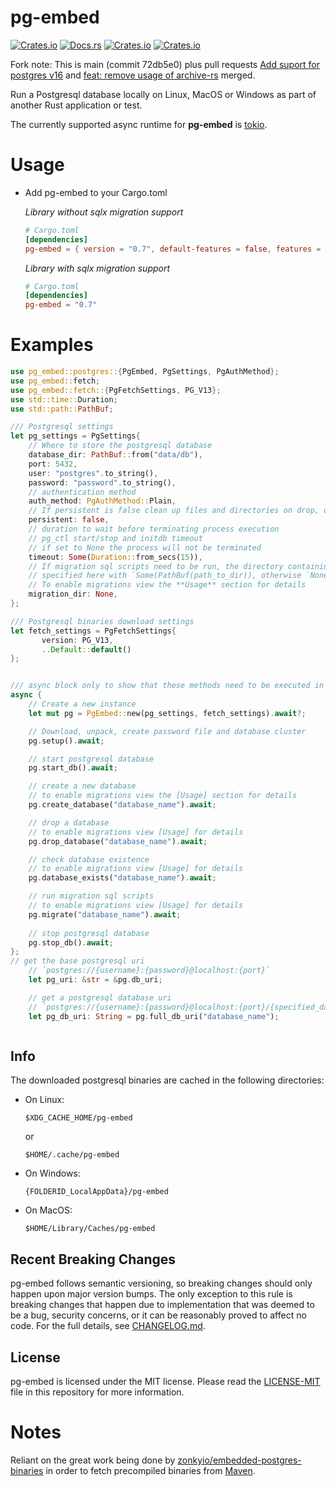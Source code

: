# pg-embed

[![Crates.io](https://img.shields.io/crates/v/pg-embed)](http://crates.io/crates/pg-embed)
[![Docs.rs](https://docs.rs/pg-embed/badge.svg)](https://docs.rs/pg-embed)
[![Crates.io](https://img.shields.io/crates/d/pg-embed)](http://crates.io/crates/pg-embed)
[![Crates.io](https://img.shields.io/crates/l/pg-embed)](https://github.com/faokunega/pg-embed/blob/master/LICENSE)

Fork note: This is main (commit 72db5e0) plus pull requests [Add suport for postgres v16](https://github.com/faokunega/pg-embed/pull/34) and [feat: remove usage of archive-rs](https://github.com/faokunega/pg-embed/pull/29) merged.

Run a Postgresql database locally on Linux, MacOS or Windows as part of another Rust application or test.

The currently supported async runtime for **pg-embed** is [tokio](https://crates.io/crates/tokio).

# Usage

- Add pg-embed to your Cargo.toml

  *Library without sqlx migration support*

     ```toml
     # Cargo.toml
     [dependencies]
     pg-embed = { version = "0.7", default-features = false, features = ["rt_tokio"] }
     ```

  *Library with sqlx migration support*

     ```toml
     # Cargo.toml
     [dependencies]
     pg-embed = "0.7"
     ```


# Examples

 ```rust
 use pg_embed::postgres::{PgEmbed, PgSettings, PgAuthMethod};
 use pg_embed::fetch;
 use pg_embed::fetch::{PgFetchSettings, PG_V13};
 use std::time::Duration;
 use std::path::PathBuf;

 /// Postgresql settings
 let pg_settings = PgSettings{
     // Where to store the postgresql database
     database_dir: PathBuf::from("data/db"),
     port: 5432,
     user: "postgres".to_string(),
     password: "password".to_string(),
     // authentication method
     auth_method: PgAuthMethod::Plain,
     // If persistent is false clean up files and directories on drop, otherwise keep them
     persistent: false,
     // duration to wait before terminating process execution
     // pg_ctl start/stop and initdb timeout
     // if set to None the process will not be terminated
     timeout: Some(Duration::from_secs(15)),
     // If migration sql scripts need to be run, the directory containing those scripts can be
     // specified here with `Some(PathBuf(path_to_dir)), otherwise `None` to run no migrations.
     // To enable migrations view the **Usage** section for details
     migration_dir: None,
 };

 /// Postgresql binaries download settings
 let fetch_settings = PgFetchSettings{
        version: PG_V13,
        ..Default::default()
 };


 /// async block only to show that these methods need to be executed in an async context
 async { 
     // Create a new instance
     let mut pg = PgEmbed::new(pg_settings, fetch_settings).await?;

     // Download, unpack, create password file and database cluster
     pg.setup().await;

     // start postgresql database
     pg.start_db().await;

     // create a new database
     // to enable migrations view the [Usage] section for details
     pg.create_database("database_name").await;

     // drop a database
     // to enable migrations view [Usage] for details
     pg.drop_database("database_name").await;

     // check database existence
     // to enable migrations view [Usage] for details
     pg.database_exists("database_name").await;

     // run migration sql scripts
     // to enable migrations view [Usage] for details
     pg.migrate("database_name").await;
     
     // stop postgresql database
     pg.stop_db().await;
};
// get the base postgresql uri
     // `postgres://{username}:{password}@localhost:{port}`
     let pg_uri: &str = &pg.db_uri;

     // get a postgresql database uri
     // `postgres://{username}:{password}@localhost:{port}/{specified_database_name}`
     let pg_db_uri: String = pg.full_db_uri("database_name");



 ```
## Info

The downloaded postgresql binaries are cached in the following directories:

   - On Linux:

     `$XDG_CACHE_HOME/pg-embed`

     or

     `$HOME/.cache/pg-embed`
   - On Windows:

     `{FOLDERID_LocalAppData}/pg-embed`
   - On MacOS:

     `$HOME/Library/Caches/pg-embed`


## Recent Breaking Changes

pg-embed follows semantic versioning, so breaking changes should only happen upon major version bumps. The only
exception to this rule is breaking changes that happen due to implementation that was deemed to be a bug, security
concerns, or it can be reasonably proved to affect no code. For the full details,
see [CHANGELOG.md](https://github.com/faokunega/pg-embed/blob/master/CHANGELOG.md).

## License

pg-embed is licensed under the MIT license. Please read
the [LICENSE-MIT](https://github.com/faokunega/pg-embed/blob/master/LICENSE) file in this repository for more
information.

# Notes

Reliant on the great work being done
by [zonkyio/embedded-postgres-binaries](https://github.com/zonkyio/embedded-postgres-binaries) in order to fetch
precompiled binaries
from [Maven](https://mvnrepository.com/artifact/io.zonky.test.postgres/embedded-postgres-binaries-bom).

